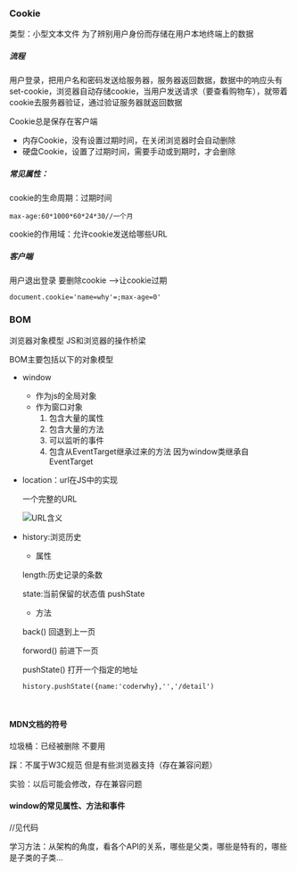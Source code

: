 ### Cookie

类型：小型文本文件 为了辨别用户身份而存储在用户本地终端上的数据

##### 流程

用户登录，把用户名和密码发送给服务器，服务器返回数据，数据中的响应头有set-cookie，浏览器自动存储cookie，当用户发送请求（要查看购物车），就带着cookie去服务器验证，通过验证服务器就返回数据

Cookie总是保存在客户端

- 内存Cookie，没有设置过期时间，在关闭浏览器时会自动删除
- 硬盘Cookie，设置了过期时间，需要手动或到期时，才会删除

##### 常见属性：

cookie的生命周期：过期时间

```
max-age:60*1000*60*24*30//一个月
```

cookie的作用域：允许cookie发送给哪些URL

##### 客户端

用户退出登录 要删除cookie -->让cookie过期

```
document.cookie='name=why'=;max-age=0'
```

### BOM

浏览器对象模型 JS和浏览器的操作桥梁

BOM主要包括以下的对象模型

- window
  - 作为js的全局对象
  - 作为窗口对象
    1. 包含大量的属性
    2. 包含大量的方法
    3. 可以监听的事件
    4. 包含从EventTarget继承过来的方法  因为window类继承自EventTarget


- location：url在JS中的实现

  一个完整的URL

  ![URL含义](E:\工作\产品经理\JavaScript高级\笔记\class_image\URL含义.png)

- history:浏览历史

  - 属性

  length:历史记录的条数

  state:当前保留的状态值 pushState

  - 方法

  back() 回退到上一页

  forword() 前进下一页

  pushState() 打开一个指定的地址

  ```
  history.pushState({name:'coderwhy},'','/detail')
  ```

  ​

#### MDN文档的符号

垃圾桶：已经被删除 不要用

踩：不属于W3C规范 但是有些浏览器支持（存在兼容问题）

实验：以后可能会修改，存在兼容问题

#### window的常见属性、方法和事件

//见代码





学习方法：从架构的角度，看各个API的关系，哪些是父类，哪些是特有的，哪些是子类的子类...
